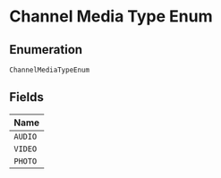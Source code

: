 
# Channel Media Type Enum

## Enumeration

`ChannelMediaTypeEnum`

## Fields

| Name |
|  --- |
| `AUDIO` |
| `VIDEO` |
| `PHOTO` |

